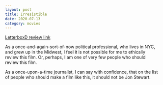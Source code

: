 ```yaml
---
layout: post
title: Irresistible
date: 2020-07-13
category: movies
---
```

 
[LetterboxD review link](https://letterboxd.com/samarthbhaskar/film/irresistible-2020/)

As a once-and-again-sort-of-now political professional, who lives in NYC, and grew up in the Midwest, I feel it is not possible for me to ethically review this film. Or, perhaps, I am one of very few people who should review this film. 

As a once-upon-a-time journalist, I can say with confidence, that on the list of people who should make a film like this, it should not be Jon Stewart. 